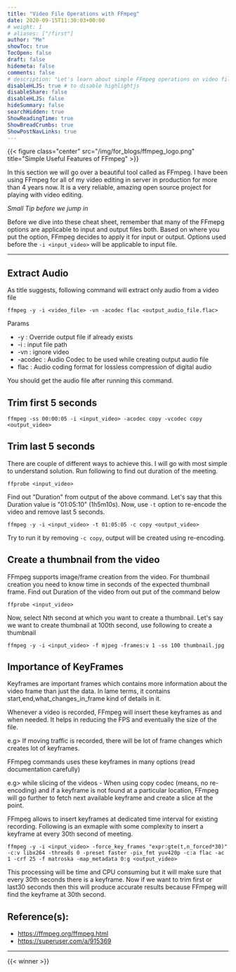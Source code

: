 ```yaml
---
title: "Video File Operations with FFmpeg"
date: 2020-09-15T11:30:03+00:00
# weight: 1
# aliases: ["/first"]
author: "Me"
showToc: true
TocOpen: false
draft: false
hidemeta: false
comments: false
# description: "Let's learn about simple FFmpeg operations on video files"
disableHLJS: true # to disable highlightjs
disableShare: false
disableHLJS: false
hideSummary: false
searchHidden: true
ShowReadingTime: true
ShowBreadCrumbs: true
ShowPostNavLinks: true
---
```

{{< figure class="center" src="/img/for_blogs/ffmpeg_logo.png" title="Simple Useful Features of FFmpeg" >}}

In this section we will go over a beautiful tool called as FFmpeg. I have been using FFmpeg for all of my video editing in server in production for more than 4 years now. It is a very reliable, amazing open source project for playing with video editing.


*Small Tip before we jump in*

Before we dive into these cheat sheet, remember that many of the FFmepg options are applicable to input and output files both. Based on where you put the option, FFmpeg decides to apply it for input or output.
Options used before the `-i <input_video>` will be applicable to input file.

---

## Extract Audio
As title suggests, following command will extract only audio from a video file
```
ffmpeg -y -i <video_file> -vn -acodec flac <output_audio_file.flac>
```
Params

* -y : Override output file if already exists
* -i : input file path
* -vn : ignore video
* -acodec : Audio Codec to be used while creating output audio file 
* flac : Audio coding format for lossless compression of digital audio

You should get the audio file after running this command.

## Trim first 5 seconds
```
ffmpeg -ss 00:00:05 -i <input_video> -acodec copy -vcodec copy <output_video>
```

## Trim last 5 seconds
There are couple of different ways to achieve this. I will go with most simple to understand solution.
Run following to find out duration of the meeting.
```
ffprobe <input_video>
```
Find out "Duration" from output of the above command. Let's say that this Duration value is "01:05:10" (1h5m10s).
Now, use `-t` option to re-encode the video and remove last 5 seconds.
```
ffmpeg -y -i <input_video> -t 01:05:05 -c copy <output_video>
```
Try to run it by removing `-c copy`, output will be created using re-encoding.



## Create a thumbnail from the video
FFmpeg supports image/frame creation from the video. For thumbnail creation you need to know time in seconds of the expected thumbnail frame.
Find out Duration of the video from out put of the command below
```
ffprobe <input_video>
```
Now, select Nth second at which you want to create a thumbnail.
Let's say we want to create thumbnail at 100th second, use following to create a thumbnail 
```
ffmpeg -y -i <input_video> -f mjpeg -frames:v 1 -ss 100 thumbnail.jpg
```


## Importance of KeyFrames
Keyframes are important frames which contains more information about the video frame than just the data. In lame terms, it contains start,end,what_changes_in_frame kind of details in it.

Whenever a video is recorded, FFmpeg will insert these keyframes as and when needed. It helps in reducing the FPS and eventually the size of the file.

e.g> If moving traffic is recorded, there will be lot of frame changes which creates lot of keyframes.
 
FFmpeg commands uses these keyframes in many options (read documentation carefully)

e.g> while slicing of the videos - When using copy codec (means, no re-encoding) and if a keyframe is not found at a particular location, FFmpeg will go further to fetch next available keyframe and create a slice at the point.

FFmpeg allows to insert keyframes at dedicated time interval for existing recording.
Following is an exmaple with some complexity to insert a keyframe at every 30th second of meeting.
```
ffmpeg -y -i <input_video> -force_key_frames "expr:gte(t,n_forced*30)" -c:v libx264 -threads 0 -preset faster -pix_fmt yuv420p -c:a flac -ac 1 -crf 25 -f matroska -map_metadata 0:g <output_video>
```
This processing will be time and CPU consuming but it will make sure that every 30th seconds there is a keyframe. Now if we want to trim first or last30 seconds then this will produce accurate results because FFmpeg will find the keyframe at 30th second.


## Reference(s):
- https://ffmpeg.org/ffmpeg.html
- https://superuser.com/a/915369

---
{{< winner >}}